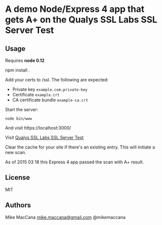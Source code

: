 # A demo Node/Express 4 app that gets A+ on the Qualys SSL Labs SSL Server Test 

## Usage

Requires **node 0.12**

npm install .

Add your certs to /ssl. The following are expected:

 - Private key `example.com.private-key`
 - Certificate `example.crt`
 - CA certificate bundle `example-ca.crt`

Start the server: 

    node bin/www

And visit https://localhost:3000/

Visit [Qualys SSL Labs SSL Server Test](https://www.ssllabs.com/ssltest)

Clear the cache for your site if there's an existing entry. This will initiate a new scan.

As of 2015 03 18 this Express 4 app passed the scan with A+ result.

## License 

MIT

## Authors 

Mike MacCana <mike.maccana@gmail.com> @mikemaccana
